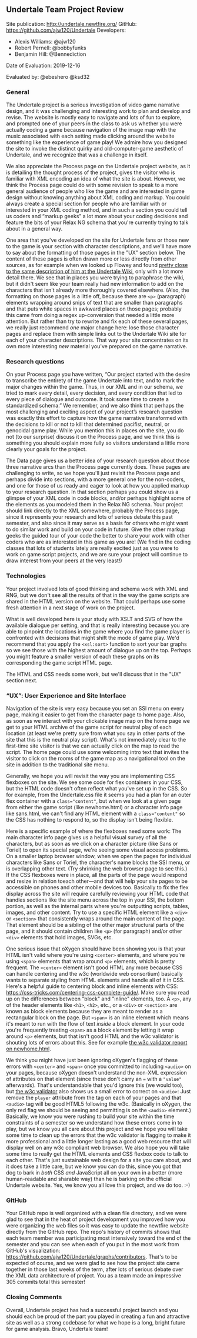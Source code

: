 ## Undertale Team Project Review


Site publication: <http://undertale.newtfire.org/>
GitHub: <https://github.com/ajw120/Undertale>
Developers:
* Alexis Williams: @ajw120
* Robert Pernell: @bobbyfunks
* Benjamin Hill: @Bennediction


Date of Evaluation: 2019-12-16

Evaluated by: @ebeshero @ksd32


### General 
The Undertale project is a serious investigation of video game narrative design, and it was challenging and interesting work to plan and develop and revise. The website is mostly easy to navigate and lots of fun to explore, and prompted one of your peers in the class to ask us whether you were actually coding a game because navigation of the image map with the music associated with each setting made clicking around the website something like the experience of game play! We admire how you designed the site to invoke the distinct quirky and old-computer-game aesthetic of Undertale, and we recognize that was a challenge in itself.  

We also appreciate the Process page on the Undertale project website, as it is detailing the thought process of the project, gives the visitor who is familiar with XML encoding an idea of what the site is about. However, we think the Process page could do with some revision to speak to a more general audience of people who like the game and are interested in game design without knowing anything about XML coding and markup. You could always create a special section for people who are familiar with or interested in your XML coding method, and in such a section you could tell us coders and “markup geeks” a lot more about your coding decisions and feature the bits of your Relax NG schema that you're currently trying to talk about in a general way. 

One area that you've developed on the site for Undertale fans or those new to the game is your section with character descriptions, and we'll have more to say about the formatting of those pages in the "UX" section below. The content of these pages is often drawn more or less directly from other sources, as for example when we looked up Flowey and found [pretty close to the same description of him at the Undertale Wiki](https://undertale.fandom.com/wiki/Flowey), only with a lot more detail there. We see that in places you were trying to paraphrase the wiki, but it didn't seem like your team really had new information to add on the characters that isn't already more thoroughly covered elsewhere. (Also, the formatting on those pages is a little off, because there are `<p>` (paragraph) elements wrapping around snips of text that are smaller than paragraphs and that puts white spaces in awkward places on those pages; probably this came from doing a regex up-conversion that needed a little more attention. But rather than try to rewrite and fix each of these several pages, we really just recommend *one* major change here: lose those character pages and replace them with simple links out to the Undertale Wiki site for each of your character descriptions. That way your site concentrates on its own more interesting *new* material you've prepared on the game narrative. 

### Research questions
On your Process page you have written, “Our project started with the desire to transcribe the entirety of the game Undertale into text, and to mark the major changes within the game. Thus, in our XML and in our schema, we tried to mark every detail, every decision, and every condition that led to every piece of dialogue and outcome. It took some time to create a standardized schema.” We remember, and we also think that perhaps the most challenging and exciting aspect of your project’s research question was exactly this effort to capture how the game narrative transformed with the decisions to kill or not to kill that determined pacifist, neutral, or genocidal game play. While you mention this in places on the site, you do not (to our surprise) discuss it on the Process page, and we think this is something you should explain more fully so visitors understand a little more clearly your goals for the project.

The Data page gives us a better idea of your research question about those three narrative arcs than the Process page currently does. These pages are challenging to write, so we hope you'll just revisit the Process page and perhaps divide into sections, with a more general one for the non-coders, and one for those of us ready and eager to look at how you applied markup to your research question. In that section perhaps you could show us a glimpse of your XML code in code blocks, and/or perhaps highlight some of the elements as you modeled them in the Relax NG schema. Your project should link directly to the XML somewhere, probably the Process page, since it represents your research and lots of serious debate this past semester, and also since it may serve as a basis for others who might want to do similar work and build  on your code in future. Give the other markup geeks the guided tour of your code the better to share your work with other coders who are as interested in this game as you are! (We find in the coding classes that lots of students lately are really excited just as you were to work on game script projects, and we are sure your project will continue to draw interest from your peers at the very least!)

### Technologies
  Your project involved lots of good thinking and schema work with XML and RNG, but we don't see all the results of that in the way the game scripts are shared in the HTML version on the website. That could perhaps use some fresh attention in a next stage of work on the project. 
   
   What is well developed here is your study with XSLT and SVG of how the available dialogue per setting, and that is really interesting because you are able to pinpoint the locations in the game where you find the game player is confronted with decisions that might shift the mode of game play. We'd recommend that you apply the `<xsl:sort>` function to sort your bar graphs so we see those with the highest amount of dialogue up on the top. Perhaps you might feature a smaller version of each these graphs on its corresponding the game script HTML page. 

The HTML and CSS needs some work, but we'll discuss that in the "UX" section next.


###  “UX”: User Experience and Site Interface

Navigation of the site is very easy because you set an SSI menu on every page, making it easier to get from the character page to home page. Also, as soon as we interact with your clickable image map on the home page we get to your HTML archive of the game script for neutral play of each location (at least we're pretty sure from what you say in other parts of the site that this is the neutral play script). What's not immediately clear to the first-time site visitor is that we can actually click on the map to read the script. The home page could use some welcoming intro text that invites the visitor to click on the rooms of the game map as a navigational tool on the site in addition to the traditional site menu. 

Generally, we hope you will revisit the way you are implementing CSS flexboxes on the site. We see some code for flex containers in your CSS, but the HTML code doesn't often reflect what you've set up in the CSS. So for example, from the Undertale.css file it seems you had a plan for an outer flex container with a `class="content"`, but when we look at a given page from either the game script (like newhome.html) or a character info page like sans.html, we can't find any HTML element with a `class="content"` so the CSS has nothing to respond to, so the display isn't being flexible. 

Here is a specific example of where the flexboxes need some work: The main character info page gives us a helpful visual survey of all the characters, but as soon as we click on a character picture (like Sans or Toriel) to open its special page, we're seeing some visual access problems. On a smaller laptop browser window, when we open the pages for individual characters like Sans or Toriel, the character's name blocks the SSI menu, or is overlapping other text. (Try shrinking the web browser page to see this.) If the CSS flexboxes were in place, all the parts of the page would respond and resize in relation toeach other—and that will help your site pages to be accessible on phones and other mobile devices too. Basically to fix the flex display across the site will require carefully reviewing your HTML code that handles sections like the site menu across the top in your SSI, the bottom portion, as well as the internal parts where you're outputting scripts, tables, images, and other content. Try to use a specific HTML element like a `<div>` or `<section>` that consistently wraps around the main content of the page. That element should be a sibling of the other major structural parts of the page, and it should contain children like `<p>` (for paragraph) and/or other `<div>` elements that hold images, SVGs, etc. 

One serious issue that oXygen should have been showing you is that your HTML isn't valid where you're using `<center>` elements, and where you're using `<span>` elements that wrap around `<p>` elements, which is pretty frequent. The `<center>` element isn't good HTML any more because CSS can handle centering and the w3c (worldwide web consortium) basically wants to separate styling from HTML elements and handle all of it in CSS. Here's a helpful guide to centering block and inline elements with CSS: <https://css-tricks.com/centering-css-complete-guide/>. Make sure you read up on the differences between "block" and "inline" elements, too. A `<p>`, any of the header elements like `<h1>`, `<h2>`, etc., or a `<div>` or `<section>` are known as block elements because they are meant to render as a rectangular block on the page. But `<span>` is an inline element which means it's meant to run with the flow of text *inside* a block element. In your code you're frequently treating `<span>` as a block element by letting it wrap around `<p>` elements, but that isn't good HTML and the w3c validator is shouting lots of errors about this. See for example [the w3c validator report on newhome.html](https://validator.w3.org/nu/?doc=http%3A%2F%2Fundertale.newtfire.org%2Fnewhome.html).  

We think you might have just been ignoring oXygen's flagging of these errors with `<center>` and `<span>` once you committed to including `<audio>` on your pages, because oXygen doesn't understand the non-XML expression of attributes on that element (since these don't carry an `=` with a `"value"` afterwards). That's understandable that you'd ignore this (we would too), but [the w3c validator](https://validator.w3.org/) also shows us a small error to correct on `<audio>`: Just remove the `player` attribute from the tag on each of your pages and that `<audio>` tag will be good HTML5 following the w3c. (Basically in oXygen, the only red flag we should be seeing and permitting is on the `<audio>` element.) Basically, we know you were rushing to build your site within the time constraints of a semester so we understand how these errors come in to play, but we know you all care about this project and we hope you will take some time to clean up the errors that the w3c validator is flagging to make it more professional and a little longer lasting as a good web resource that will display well on any w3c compliant web browser. We also hope you will take some time to really get the HTML elements and CSS flexbox code to talk to each other. That's just sustainable web design for a site you care about, and it does take a little care, but we know you can do this, since you got that dog to bark in *both* CSS *and* JavaScript all on your own in a better (more human-readable and sharable way) than he is barking on the official Undertale website. Yes, we know you all love this project, and we do too. :-) 


### GitHub

Your GitHub repo is well organized with a clean file directory, and we were glad to see that in the heat of project development you improved how you were organizing the web files so it was easy to update the newtfire website directly from the GitHub repo. The repo's history of commits shows that each team member was participating most intensively toward the end of the semester and you can see when each of you put in the most work from GitHub's visualization: <https://github.com/ajw120/Undertale/graphs/contributors>. That's to be expected of course, and we were glad to see how the project site came together in those last weeks of the term, after lots of serious debate over the XML data architecture of project. You as a team made an impressive 305 commits total this semester! 

### Closing Comments
Overall, Undertale project has had a successful project launch and you should each be proud of the part you played in creating a fun and attractive site as well as a strong codebase for what we hope is a long, bright future for game analysis. Bravo, Undertale team!


